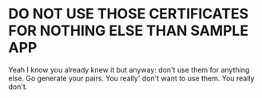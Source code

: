 # DO NOT USE THOSE CERTIFICATES FOR NOTHING ELSE THAN SAMPLE APP

Yeah I know you already knew it but anyway: don't use them for anything
else. Go generate your pairs. You really' don't want to use them. You really
don't.
